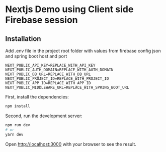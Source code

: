 # Nextjs Demo using Client side Firebase session

## Installation

Add .env file in the project root folder with values from firebase config json and spring boot host and port

```
NEXT_PUBLIC_API_KEY=REPLACE_WITH_API_KEY
NEXT_PUBLIC_AUTH_DOMAIN=REPLACE_WITH_AUTH_DOMAIN
NEXT_PUBLIC_DB_URL=REPLACE_WITH_DB_URL
NEXT_PUBLIC_PROJECT_ID=REPLACE_WITH_PROJECT_ID
NEXT_PUBLIC_APP_ID=REPLACE_WITH_APP_ID
NEXT_PUBLIC_MIDDLEWARE_URL=REPLACE_WITH_SPRING_BOOT_URL
```

First, install the dependencies:

```bash
npm install
```

Second, run the development server:

```bash
npm run dev
# or
yarn dev
```

Open [http://localhost:3000](http://localhost:3000) with your browser to see the result.
